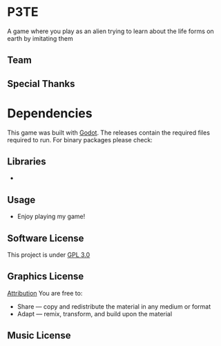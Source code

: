 # P3TE
A game where you play as an alien trying to learn about the life forms on earth by imitating them

## Team

## Special Thanks

# Dependencies
This game was built with [Godot](https://godotengine.org/). The releases contain the required files required to run. For binary packages please check:

## Libraries
* 


## Usage
* Enjoy playing my game!

## Software License
This project is under [GPL 3.0](https://github.com/MIfeanyi/P3TE/blob/master/LICENSE)

## Graphics License
[Attribution](https://creativecommons.org/licenses/)
You are free to:
* Share — copy and redistribute the material in any medium or format
* Adapt — remix, transform, and build upon the material

## Music License

